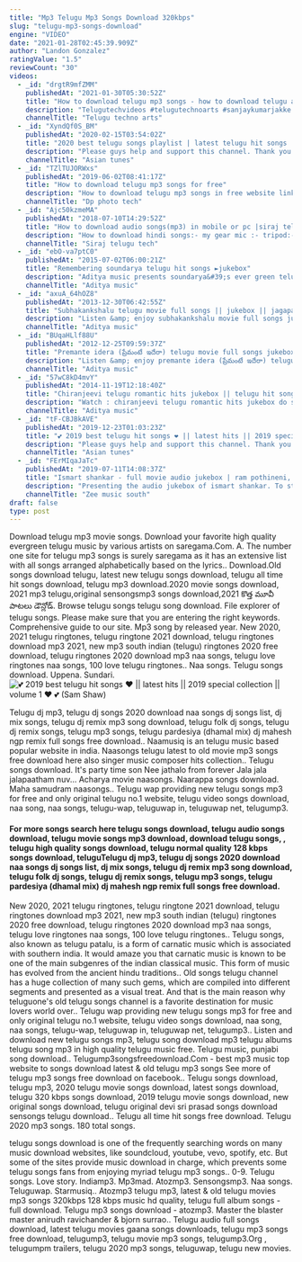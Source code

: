 ```yaml
---
title: "Mp3 Telugu Mp3 Songs Download 320kbps"
slug: "telugu-mp3-songs-download"
engine: "VIDEO"
date: "2021-01-28T02:45:39.909Z"
author: "Landon Gonzalez"
ratingValue: "1.5"
reviewCount: "30"
videos:
  - _id: "drgtR9mfZMM"
    publishedAt: "2021-01-30T05:30:52Z"
    title: "How to download telugu mp3 songs - how to download telugu audio songs"
    description: "Telugutechvideos #telugutechnoarts #sanjaykumarjakke #salmanmohammd #howtohidevideos our tech videos how to change voice of video in kinemaster"
    channelTitle: "Telugu techno arts"
  - _id: "XyndQf0S_BM"
    publishedAt: "2020-02-15T03:54:02Z"
    title: "2020 best telugu songs playlist | latest telugu hit songs | 2020 special jukebox"
    description: "Please guys help and support this channel. Thank you soo much guys for listening, hope you guys enjoy to listen my music. ｓｕｂｓｃｒｉｂｅ"
    channelTitle: "Asian tunes"
  - _id: "TZlTUJORWxs"
    publishedAt: "2019-06-02T08:41:17Z"
    title: "How to download telugu mp3 songs for free"
    description: "How to download telugu mp3 songs in free website link:- how to download mp3 songs free and easy in telugu how to download telugu"
    channelTitle: "Dp photo tech"
  - _id: "Ajc50kzmeMA"
    publishedAt: "2018-07-10T14:29:52Z"
    title: "How to download audio songs(mp3) in mobile or pc |siraj telugutech |"
    description: "How to download hindi songs:- my gear mic :- tripod:- please subscribe to my"
    channelTitle: "Siraj telugu tech"
  - _id: "ebO-va7ptC0"
    publishedAt: "2015-07-02T06:00:21Z"
    title: "Remembering soundarya telugu hit songs ►jukebox"
    description: "Aditya music presents soundarya&#39;s ever green telugu hit songs jukebox from her popular movies. Click here to share on facebook -"
    channelTitle: "Aditya music"
  - _id: "axuA_64hOZ8"
    publishedAt: "2013-12-30T06:42:55Z"
    title: "Subhakankshalu telugu movie full songs || jukebox || jagapathi babu, raasi, ravali"
    description: "Listen &amp; enjoy subhakankshalu movie full songs jukebox,starring jagapathi babu, raasi, ravali audio available on itunes"
    channelTitle: "Aditya music"
  - _id: "BUqaHLlf88U"
    publishedAt: "2012-12-25T09:59:37Z"
    title: "Premante idera (ప్రేమంటే ఇదేరా) telugu movie full songs jukebox || venkatesh, preethi zinta"
    description: "Listen &amp; enjoy premante idera (ప్రేమంటే ఇదేరా) telugu movie full songs jukebox starring venkatesh, preethi zinta audio available on itunes"
    channelTitle: "Aditya music"
  - _id: "57wC8kD4mvY"
    publishedAt: "2014-11-19T12:18:40Z"
    title: "Chiranjeevi telugu romantic hits jukebox || telugu hit songs"
    description: "Watch : chiranjeevi telugu romantic hits jukebox do share and comment your favorite song. Subscribe to our youtube channel - enjoy"
    channelTitle: "Aditya music"
  - _id: "tF-CBJBkAVE"
    publishedAt: "2019-12-23T01:03:23Z"
    title: "💕 2019 best telugu hit songs ❤️ || latest hits || 2019 special collection || volume 1 ❤️ 💕"
    description: "Please guys help and support this channel. Thank you soo much guys for listening, hope you guys enjoy to listen my music. ｓｕｂｓｃｒｉｂｅ"
    channelTitle: "Asian tunes"
  - _id: "FErMIqaJaTc"
    publishedAt: "2019-07-11T14:08:37Z"
    title: "Ismart shankar - full movie audio jukebox | ram pothineni, nidhhi agerwal &amp;amp; nabha natesh"
    description: "Presenting the audio jukebox of ismart shankar. To stream &amp; download full song: gaana - jiosaavn - wynk music"
    channelTitle: "Zee music south"
draft: false
type: post
---
```


Download telugu mp3 movie songs. Download your favorite high quality evergreen telugu music by various artists on saregama.Com. A. The number one site for telugu mp3 songs is surely saregama as it has an extensive list with all songs arranged alphabetically based on the lyrics.. Download.Old songs download telugu, latest new telugu songs download, telugu all time hit songs download, telugu mp3 download.2020 movie songs download, 2021 mp3 telugu,original sensongsmp3 songs download,2021 కొత్త మూవీ పాటలు డౌన్లోడ్. Browse telugu songs telugu song download. File explorer of telugu songs. Please make sure that you are entering the right keywords. Comprehensive guide to our site. Mp3 song by released year. New 2020, 2021 telugu ringtones, telugu ringtone 2021 download, telugu ringtones download mp3 2021, new mp3 south indian (telugu) ringtones 2020 free download, telugu ringtones 2020 download mp3 naa songs, telugu love ringtones naa songs, 100 love telugu ringtones.. Naa songs. Telugu songs download. Uppena. Sundari.
![💕 2019 best telugu hit songs ❤️ || latest hits || 2019 special collection || volume 1 ❤️ 💕 (Sam Shaw)](https://i.ytimg.com/vi/tF-CBJBkAVE/hqdefault.jpg "💕 2019 best telugu hit songs ❤️ || latest hits || 2019 special collection || volume 1 ❤️ 💕 (Ricky Santiago)")

Telugu dj mp3, telugu dj songs 2020 download naa songs dj songs list, dj mix songs, telugu dj remix mp3 song download, telugu folk dj songs, telugu dj remix songs, telugu mp3 songs, telugu pardesiya (dhamal mix) dj mahesh ngp remix full songs free download.. Naamusiq is an telugu music based popular website in india. Naasongs telugu latest to old movie mp3 songs free download here also singer music composer hits collection.. Telugu songs download. It&#39;s party time son Nee jathalo from forever Jala jala jalapaatham nuv... Acharya movie naasongs. Naarappa songs download. Maha samudram naasongs.. Telugu wap providing new telugu songs mp3 for free and only original telugu no.1 website, telugu video songs download, naa song, naa songs, telugu-wap, teluguwap in, teluguwap net, telugump3.
<!--inArticleAds-->

<!--galleryOne-->

#### For more songs search here telugu songs download, telugu audio songs download, telugu movie songs mp3 download, download telugu songs, , telugu high quality songs download, telugu normal quality 128 kbps songs download, teluguTelugu dj mp3, telugu dj songs 2020 download naa songs dj songs list, dj mix songs, telugu dj remix mp3 song download, telugu folk dj songs, telugu dj remix songs, telugu mp3 songs, telugu pardesiya (dhamal mix) dj mahesh ngp remix full songs free download.
<!--inArticleAds-->

<!--galleryTwo-->

New 2020, 2021 telugu ringtones, telugu ringtone 2021 download, telugu ringtones download mp3 2021, new mp3 south indian (telugu) ringtones 2020 free download, telugu ringtones 2020 download mp3 naa songs, telugu love ringtones naa songs, 100 love telugu ringtones.. Telugu songs, also known as telugu patalu, is a form of carnatic music which is associated with southern india. It would amaze you that carnatic music is known to be one of the main subgenres of the indian classical music. This form of music has evolved from the ancient hindu traditions.. Old songs telugu channel has a huge collection of many such gems, which are compiled into different segments and presented as a visual treat. And that is the main reason why teluguone&#39;s old telugu songs channel is a favorite destination for music lovers world over.. Telugu wap providing new telugu songs mp3 for free and only original telugu no.1 website, telugu video songs download, naa song, naa songs, telugu-wap, teluguwap in, teluguwap net, telugump3.. Listen and download new telugu songs mp3, telugu song download mp3 telugu albums telugu song mp3 in high quality telugu music free. Telugu music, punjabi song download.. Telugump3songsfreedownload.Com - best mp3 music top website to songs download latest &amp; old telugu mp3 songs See more of telugu mp3 songs free download on facebook.. Telugu songs download, telugu mp3, 2020 telugu movie songs download, latest songs download, telugu 320 kbps songs download, 2019 telugu movie songs download, new original songs download, telugu original devi sri prasad songs download sensongs telugu download.. Telugu all time hit songs free download. Telugu 2020 mp3 songs. 180 total songs.
<!--galleryThree-->

telugu songs download is one of the frequently searching words on many music download websites, like soundcloud, youtube, vevo, spotify, etc. But some of the sites provide music download in charge, which prevents some telugu songs fans from enjoying myriad telugu mp3 songs.. 0-9. Telugu songs. Love story. Indiamp3. Mp3mad. Atozmp3. Sensongsmp3. Naa songs. Teluguwap. Starmusiq.. Atozmp3 telugu mp3, latest &amp; old telugu movies mp3 songs 320kbps 128 kbps music hd quality, telugu full album songs - full download. Telugu mp3 songs download - atozmp3. Master the blaster master anirudh ravichander &amp; bjorn surrao.. Telugu audio full songs download, latest telugu movies gaana songs downloads, telugu mp3 songs free download, telugump3, telugu movie mp3 songs, telugump3.Org , telugumpm trailers, telugu 2020 mp3 songs, teluguwap, telugu new movies.